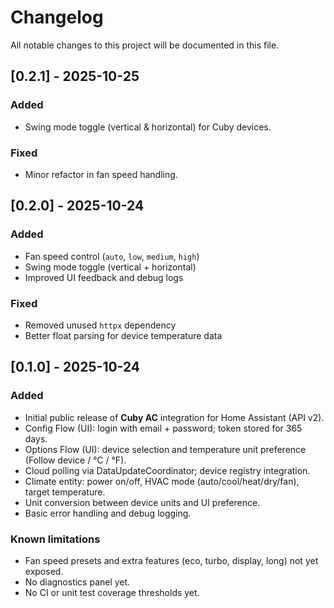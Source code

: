 # Changelog

All notable changes to this project will be documented in this file.

## [0.2.1] - 2025-10-25
### Added
- Swing mode toggle (vertical & horizontal) for Cuby devices.
### Fixed
- Minor refactor in fan speed handling.

## [0.2.0] - 2025-10-24
### Added
- Fan speed control (`auto`, `low`, `medium`, `high`)
- Swing mode toggle (vertical + horizontal)
- Improved UI feedback and debug logs

### Fixed
- Removed unused `httpx` dependency
- Better float parsing for device temperature data

## [0.1.0] - 2025-10-24
### Added
- Initial public release of **Cuby AC** integration for Home Assistant (API v2).
- Config Flow (UI): login with email + password; token stored for 365 days.
- Options Flow (UI): device selection and temperature unit preference (Follow device / °C / °F).
- Cloud polling via DataUpdateCoordinator; device registry integration.
- Climate entity: power on/off, HVAC mode (auto/cool/heat/dry/fan), target temperature.
- Unit conversion between device units and UI preference.
- Basic error handling and debug logging.

### Known limitations
- Fan speed presets and extra features (eco, turbo, display, long) not yet exposed.
- No diagnostics panel yet.
- No CI or unit test coverage thresholds yet.